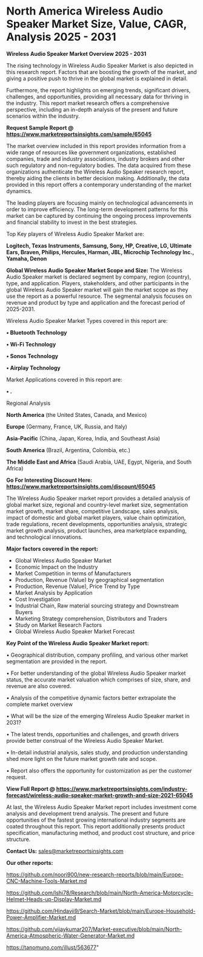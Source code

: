 # North America Wireless Audio Speaker Market Size, Value, CAGR, Analysis 2025 - 2031

<Strong> Wireless Audio Speaker Market Overview 2025 - 2031</strong>

The rising technology in Wireless Audio Speaker Market is also depicted in this research report. Factors that are boosting the growth of the market, and giving a positive push to thrive in the global market is explained in detail.

Furthermore, the report highlights on emerging trends, significant drivers, challenges, and opportunities, providing all necessary data for thriving in the industry. This report market research offers a comprehensive perspective, including an in-depth analysis of the present and future scenarios within the industry.

<strong>Request Sample Report @ <a href=https://www.marketreportsinsights.com/sample/65045>https://www.marketreportsinsights.com/sample/65045</a></strong>

The market overview included in this report provides information from a wide range of resources like government organizations, established companies, trade and industry associations, industry brokers and other such regulatory and non-regulatory bodies. The data acquired from these organizations authenticate the Wireless Audio Speaker research report, thereby aiding the clients in better decision making. Additionally, the data provided in this report offers a contemporary understanding of the market dynamics.

The leading players are focusing mainly on technological advancements in order to improve efficiency. The long-term development patterns for this market can be captured by continuing the ongoing process improvements and financial stability to invest in the best strategies.

Top Key players of Wireless Audio Speaker Market are:

<strong>Logitech, Texas Instruments, Samsung, Sony, HP, Creative, LG, Ultimate Ears, Braven, Philips, Hercules, Harman, JBL, Microchip Technology Inc., Yamaha, Denon</strong>

<strong><b>Global Wireless Audio Speaker Market Scope and Size:</b></strong>
The Wireless Audio Speaker market is declared segment by company, region (country), type, and application. Players, stakeholders, and other participants in the global Wireless Audio Speaker market will gain the market scope as they use the report as a powerful resource. The segmental analysis focuses on revenue and product by type and application and the forecast period of 2025-2031.

Wireless Audio Speaker Market Types covered in this report are:

<strong>• Bluetooth Technology

• Wi-Fi Technology

• Sonos Technology

• Airplay Technology</strong>

Market Applications covered in this report are:

<strong>• .</strong> 

Regional Analysis

<strong>North America</strong> (the United States, Canada, and Mexico)

<strong>Europe</strong> (Germany, France, UK, Russia, and Italy)

<strong>Asia-Pacific</strong> (China, Japan, Korea, India, and Southeast Asia)

<strong>South America</strong> (Brazil, Argentina, Colombia, etc.)

<strong>The Middle East and Africa</strong> (Saudi Arabia, UAE, Egypt, Nigeria, and South Africa)

<strong>Go For Interesting Discount Here: <a href=https://www.marketreportsinsights.com/discount/65045>https://www.marketreportsinsights.com/discount/65045</a></strong>

The Wireless Audio Speaker market report provides a detailed analysis of global market size, regional and country-level market size, segmentation market growth, market share, competitive Landscape, sales analysis, impact of domestic and global market players, value chain optimization, trade regulations, recent developments, opportunities analysis, strategic market growth analysis, product launches, area marketplace expanding, and technological innovations.

<strong><b>Major factors covered in the report:</b></strong>
<ul>
  <li>Global Wireless Audio Speaker Market </li>
  <li>Economic Impact on the Industry</li>
  <li>Market Competition in terms of Manufacturers</li>
  <li>Production, Revenue (Value) by geographical segmentation</li>
  <li>Production, Revenue (Value), Price Trend by Type</li>
  <li>Market Analysis by Application</li>
  <li>Cost Investigation</li>
  <li>Industrial Chain, Raw material sourcing strategy and Downstream Buyers</li>
  <li>Marketing Strategy comprehension, Distributors and Traders</li>
  <li>Study on Market Research Factors</li>
  <li>Global Wireless Audio Speaker Market Forecast</li>
</ul>

<strong><b>Key Point of the Wireless Audio Speaker Market report:</b></strong>

• Geographical distribution, company profiling, and various other market segmentation are provided in the report.

• For better understanding of the global Wireless Audio Speaker market status, the accurate market valuation which comprises of size, share, and revenue are also covered.

• Analysis of the competitive dynamic factors better extrapolate the complete market overview

• What will be the size of the emerging Wireless Audio Speaker market in 2031?

• The latest trends, opportunities and challenges, and growth drivers provide better construal of the Wireless Audio Speaker Market.

• In-detail industrial analysis, sales study, and production understanding shed more light on the future market growth rate and scope.

• Report also offers the opportunity for customization as per the customer request.

<strong><b>View Full Report @ <a href=https://www.marketreportsinsights.com/industry-forecast/wireless-audio-speaker-market-growth-and-size-2021-65045>https://www.marketreportsinsights.com/industry-forecast/wireless-audio-speaker-market-growth-and-size-2021-65045</a></b></strong>


At last, the Wireless Audio Speaker Market report includes investment come analysis and development trend analysis. The present and future opportunities of the fastest growing international industry segments are coated throughout this report. This report additionally presents product specification, manufacturing method, and product cost structure, and price structure.

<strong>Contact Us:</strong>
sales@marketreportsinsights.com

<strong>Our other reports:</strong>

<a href=https://github.com/noori900/new-research-reports/blob/main/Europe-CNC-Machine-Tools-Market.md>https://github.com/noori900/new-research-reports/blob/main/Europe-CNC-Machine-Tools-Market.md</a>

<a href=https://github.com/Ishi78/Research/blob/main/North-America-Motorcycle-Helmet-Heads-up-Display-Market.md>https://github.com/Ishi78/Research/blob/main/North-America-Motorcycle-Helmet-Heads-up-Display-Market.md</a>

<a href=https://github.com/Hindavii9/Search-Market/blob/main/Europe-Household-Power-Amplifier-Market.md>https://github.com/Hindavii9/Search-Market/blob/main/Europe-Household-Power-Amplifier-Market.md</a>

<a href=https://github.com/vijaykumar207/Market-executive/blob/main/North-America-Atmospheric-Water-Generator-Market.md>https://github.com/vijaykumar207/Market-executive/blob/main/North-America-Atmospheric-Water-Generator-Market.md</a>

<a href=https://tanomuno.com/illust/563677>https://tanomuno.com/illust/563677</a>"
